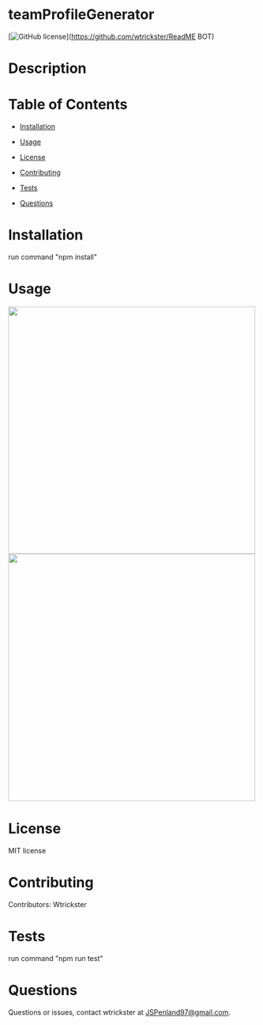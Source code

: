 # teamProfileGenerator
[![GitHub license](https://img.shields.io/badge/license-MIT-blue.svg)](https://github.com/wtrickster/ReadME BOT)

# Description



# Table of Contents 

* [Installation](#installation)

* [Usage](#usage)

* [License](#license)

* [Contributing](#contributing)

* [Tests](#tests)

* [Questions](#questions)

# Installation

run command "npm install"

# Usage

<img src = Pic1.png width=500>

<img src = Pic2.png width=500>

# License

MIT license

# Contributing

​Contributors: Wtrickster

# Tests

run command "npm run test"

# Questions

Questions or issues, contact wtrickster at JSPenland97@gmail.com.